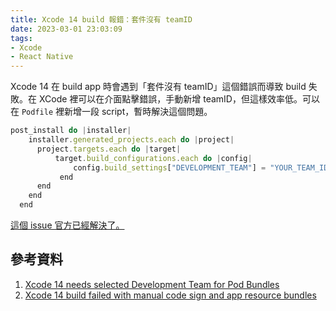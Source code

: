 ```yaml
---
title: Xcode 14 build 報錯：套件沒有 teamID
date: 2023-03-01 23:03:09
tags: 
- Xcode
- React Native
---
```


Xcode 14 在 build app  時會遇到「套件沒有 teamID」這個錯誤而導致 build 失敗。在 XCode 裡可以在介面點擊錯誤，手動新增 teamID，但這樣效率低。可以在 `Podfile` 裡新增一段 script，暫時解決這個問題。

```jsx
post_install do |installer|
    installer.generated_projects.each do |project|
      project.targets.each do |target|
          target.build_configurations.each do |config|
              config.build_settings["DEVELOPMENT_TEAM"] = "YOUR_TEAM_ID"
           end
      end
    end
  end
```

[這個 issue 官方已經解決了。](https://github.com/CocoaPods/CocoaPods/pull/11723)

## 參考資料

1. [Xcode 14 needs selected Development Team for Pod Bundles](https://stackoverflow.com/questions/72561696/xcode-14-needs-selected-development-team-for-pod-bundles)
2. [Xcode 14 build failed with manual code sign and app resource bundles](https://github.com/CocoaPods/CocoaPods/issues/11402)